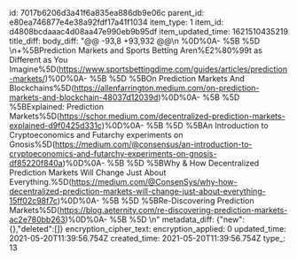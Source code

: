 id: 7017b6206d3a41f6a835ea886db9e06c
parent_id: e80ea746877e4e38a92fdf17a41f1034
item_type: 1
item_id: d4808bcdaaac4d08aa47e990eb9b95df
item_updated_time: 1621510435219
title_diff: 
body_diff: "@@ -93,8 +93,932 @@\\n %0D%0A- %5B %5D \\n+%5BPrediction Markets and Sports Betting Aren%E2%80%99t as Different as You Imagine%5D(https://www.sportsbettingdime.com/guides/articles/prediction-markets/)%0D%0A- %5B %5D %5BOn Prediction Markets And Blockchains%5D(https://allenfarrington.medium.com/on-prediction-markets-and-blockchain-48037d12039d)%0D%0A- %5B %5D %5BExplained: Prediction Markets%5D(https://schor.medium.com/decentralized-prediction-markets-explained-d9f0425d331c)%0D%0A- %5B %5D %5BAn Introduction to Cryptoeconomics and Futarchy experiments on Gnosis%5D(https://medium.com/@consensus/an-introduction-to-cryptoeconomics-and-futarchy-experiments-on-gnosis-df85220f840a)%0D%0A- %5B %5D %5BWhy & How Decentralized Prediction Markets Will Change Just About Everything.%5D(https://medium.com/@ConsenSys/why-how-decentralized-prediction-markets-will-change-just-about-everything-15ff02c98f7c)%0D%0A- %5B %5D %5BRe-Discovering Prediction Markets%5D(https://blog.aeternity.com/re-discovering-prediction-markets-ac2e780bb263)%0D%0A- %5B %5D \\n"
metadata_diff: {"new":{},"deleted":[]}
encryption_cipher_text: 
encryption_applied: 0
updated_time: 2021-05-20T11:39:56.754Z
created_time: 2021-05-20T11:39:56.754Z
type_: 13